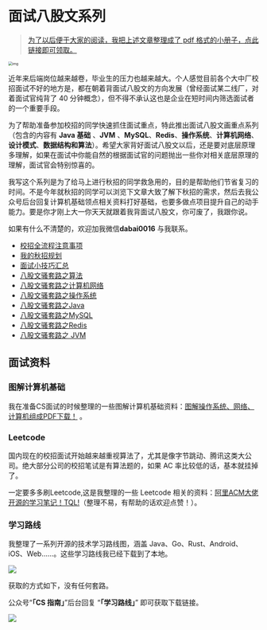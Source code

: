 # 面试八股文系列

> [为了以后便于大家的阅读，我把上述文章整理成了 pdf 格式的小册子，点此链接即可领取。](https://mp.weixin.qq.com/s/1gXVd_6BEmaocu1NA4YToQ)

<img src="https://img-blog.csdnimg.cn/20210530112848298.jpg" alt="img" style="zoom:50%;" />

近年来后端岗位越来越卷，毕业生的压力也越来越大。个人感觉目前各个大中厂校招面试不好的地方是，都在朝着背面试八股文的方向发展（曾经面试某二线厂，对着面试官纯背了 40 分钟概念），但不得不承认这也是企业在短时间内筛选面试者的一个重要手段。

为了帮助准备参加校招的同学快速抓住面试重点，特此推出面试八股文画重点系列（包含的内容有 **Java 基础** 、**JVM** 、**MySQL**、**Redis**、**操作系统**、**计算机网络**、**设计模式**、**数据结构和算法**）。希望大家背好面试八股文以后，还是要对底层原理多理解，如果在面试中你能自然的根据面试官的问题抛出一些你对相关底层原理的理解，面试官会特别惊喜的。

我写这个系列是为了给马上进行秋招的同学救急用的，目的是帮助他们节省复习的时间。不是今年就秋招的同学可以浏览下文章大致了解下秋招的需求，然后去我公众号后台回复计算机基础领点相关资料打好基础，也要多做点项目提升自己的动手能力。要是你才刚上大一你天天就跟着我背面试八股文，你可废了，我跟你说。

如果有什么不清楚的，欢迎加我微信**dabai0016** 与我联系。

- [校招全流程注意事项](./校招全流程注意事项.md)
- [我的秋招规划](./我的秋招规划.md)
- [面试小技巧汇总](./面试小技巧汇总.md)
- [八股文骚套路之算法](./八股文骚套路之算法.md)
- [八股文骚套路之计算机网络](./八股文骚套路之计算机网络.md)
- [八股文骚套路之操作系统](./八股文骚套路之计算机网络.md)
- [八股文骚套路之Java      ](./八股文骚套路之Java.md)
- [八股文骚套路之MySQL ](./八股文骚套路之MySQL.md)
- [八股文骚套路之Redis ](./八股文骚套路之Redis.md)
- [八股文骚套路之 JVM](./八股文骚套路之JVM.md)

## 面试资料

### 图解计算机基础

我在准备CS面试的时候整理的一些图解计算机基础资料：[图解操作系统、网络、计算机组成PDF下载！](https://mp.weixin.qq.com/s?__biz=MzIxNDM1NjAyMQ==&mid=2247484156&idx=1&sn=d2af818f9cc40a5edca61431c82aca83&chksm=97a99ba6a0de12b0a28dde1844919a522543d2362e15fd187f48dbc580a2208fc14b5b8acbde&token=1844387414&lang=zh_CN#rd) 。

### Leetcode

国内现在的校招面试开始越来越重视算法了，尤其是像字节跳动、腾讯这类大公司。绝大部分公司的校招笔试是有算法题的，如果 AC 率比较低的话，基本就挂掉了。

一定要多多刷Leetcode,这是我整理的一些 Leetcode 相关的资料：[阿里ACM大佬开源的学习笔记！TQL!](http://link.zhihu.com/?target=https%3A//mp.weixin.qq.com/s%3F__biz%3DMzIxNDM1NjAyMQ%3D%3D%26mid%3D2247484183%26idx%3D1%26sn%3D3bfdcbd35649eecbc047269dc9b045d3%26chksm%3D97a99a4da0de135b4a23df0b106200d09e5a52c0720fd3f138771cb785ab1bdd6fe8d8b48f82%26token%3D711623521%26lang%3Dzh_CN%23rd)（整理不易，有帮助的话欢迎点赞！）。

### 学习路线

我整理了一系列开源的技术学习路线图，涵盖 Java、Go、Rust、Android、iOS、Web......。这些学习路线我已经下载到了本地。

![](https://p1-juejin.byteimg.com/tos-cn-i-k3u1fbpfcp/149de14bf0a048feabffb211dc50125a~tplv-k3u1fbpfcp-watermark.image)

获取的方式如下，没有任何套路。

公众号“**「CS 指南」**”后台回复 “**「学习路线」**” 即可获取下载链接。

![](https://img-blog.csdnimg.cn/2021060517454068.png)
